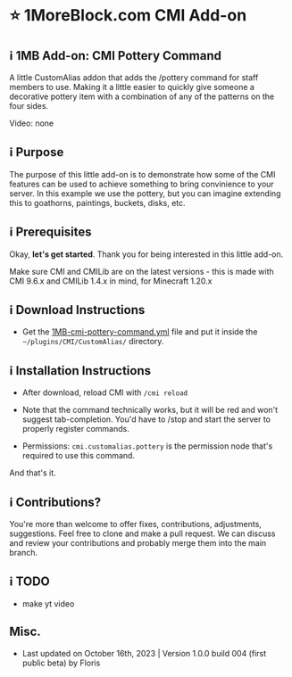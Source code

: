 # :star: 1MoreBlock.com CMI Add-on

## <g-emoji class="g-emoji" alias="information_source" fallback-src="https://github.githubassets.com/images/icons/emoji/unicode/2139.png">ℹ️</g-emoji> 1MB Add-on: CMI Pottery Command

A little CustomAlias addon that adds the /pottery command for staff members to use. Making it a little easier to quickly give someone a decorative pottery item with a combination of any of the patterns on the four sides.

Video: none

## <g-emoji class="g-emoji" alias="information_source" fallback-src="https://github.githubassets.com/images/icons/emoji/unicode/2139.png">ℹ️</g-emoji> Purpose

The purpose of this little add-on is to demonstrate how some of the CMI features can be used to achieve something to bring convinience to your server. In this example we use the pottery, but you can imagine extending this to goathorns, paintings, buckets, disks, etc.

## <g-emoji class="g-emoji" alias="information_source" fallback-src="https://github.githubassets.com/images/icons/emoji/unicode/2139.png">ℹ️</g-emoji> Prerequisites

Okay, **let's get started**. Thank you for being interested in this little add-on.

Make sure CMI and CMILib are on the latest versions - this is made with CMI 9.6.x and CMILib 1.4.x in mind, for Minecraft 1.20.x

## <g-emoji class="g-emoji" alias="information_source" fallback-src="https://github.githubassets.com/images/icons/emoji/unicode/2139.png">ℹ️</g-emoji> Download Instructions

- Get the [1MB-cmi-pottery-command.yml](/Resources/Add-ons/goathorn/1MB-cmi-pottery-command.yml) file and put it inside the `~/plugins/CMI/CustomAlias/` directory.

## <g-emoji class="g-emoji" alias="information_source" fallback-src="https://github.githubassets.com/images/icons/emoji/unicode/2139.png">ℹ️</g-emoji> Installation Instructions

- After download, reload CMI with `/cmi reload`

- Note that the command technically works, but it will be red and won't suggest tab-completion. You'd have to /stop and start the server to properly register commands.

- Permissions: `cmi.customalias.pottery` is the permission node that's required to use this command.

And that's it. 

## <g-emoji class="g-emoji" alias="information_source" fallback-src="https://github.githubassets.com/images/icons/emoji/unicode/2139.png">ℹ️</g-emoji> Contributions?

You're more than welcome to offer fixes, contributions, adjustments, suggestions. Feel free to clone and make a pull request. We can discuss and review your contributions and probably merge them into the main branch.

## <g-emoji class="g-emoji" alias="information_source" fallback-src="https://github.githubassets.com/images/icons/emoji/unicode/2139.png">ℹ️</g-emoji> TODO

- make yt video

## Misc.

- Last updated on October 16th, 2023 | Version 1.0.0 build 004 (first public beta) by Floris

